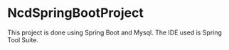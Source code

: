 # NcdSpringBootProject
This project is done using Spring Boot and Mysql.
The IDE used is Spring Tool Suite.
